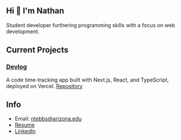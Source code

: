 ## Hi 👋 I'm Nathan 
Student developer furthering programming skills with a focus on web development.


## Current Projects

### <ins>Devlog</ins>
A code time-tracking app built with Next.js, React, and TypeScript, deployed on Vercel.
[Repository](https://github.com/nathantebbs/devlog)

## Info
- Email: [ntebbs@arizona.edu](ntebbs@arizona.edu)
- [Resume](https://nathantebbs.github.io/resume/)
- [LinkedIn](https://www.linkedin.com/in/ntebbs/)
